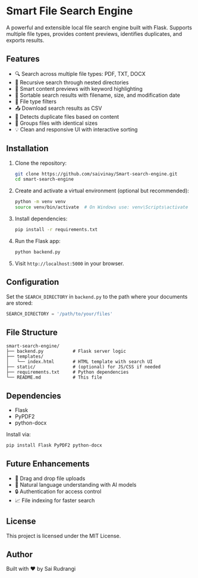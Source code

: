 # Smart File Search Engine

A powerful and extensible local file search engine built with Flask. Supports multiple file types, provides content previews, identifies duplicates, and exports results.

## Features

- 🔍 Search across multiple file types: PDF, TXT, DOCX
- 📂 Recursive search through nested directories
- 🧠 Smart content previews with keyword highlighting
- 📑 Sortable search results with filename, size, and modification date
- 🧾 File type filters
- 📤 Download search results as CSV
- 🔁 Detects duplicate files based on content
- 📏 Groups files with identical sizes
- 💡 Clean and responsive UI with interactive sorting

## Installation

1. Clone the repository:
   ```bash
   git clone https://github.com/saivinay/Smart-search-engine.git
   cd smart-search-engine
   ```

2. Create and activate a virtual environment (optional but recommended):
   ```bash
   python -m venv venv
   source venv/bin/activate  # On Windows use: venv\Scripts\activate
   ```

3. Install dependencies:
   ```bash
   pip install -r requirements.txt
   ```

4. Run the Flask app:
   ```bash
   python backend.py
   ```

5. Visit `http://localhost:5000` in your browser.

## Configuration

Set the `SEARCH_DIRECTORY` in `backend.py` to the path where your documents are stored:
```python
SEARCH_DIRECTORY = '/path/to/your/files'
```

## File Structure

```
smart-search-engine/
├── backend.py           # Flask server logic
├── templates/
│   └── index.html       # HTML template with search UI
├── static/              # (optional) for JS/CSS if needed
├── requirements.txt     # Python dependencies
└── README.md            # This file
```

## Dependencies

- Flask
- PyPDF2
- python-docx

Install via:
```bash
pip install Flask PyPDF2 python-docx
```

## Future Enhancements

- 📁 Drag and drop file uploads
- 🧠 Natural language understanding with AI models
- 🔒 Authentication for access control
- 📈 File indexing for faster search

## License

This project is licensed under the MIT License.

## Author

Built with ❤️ by Sai Rudrangi

